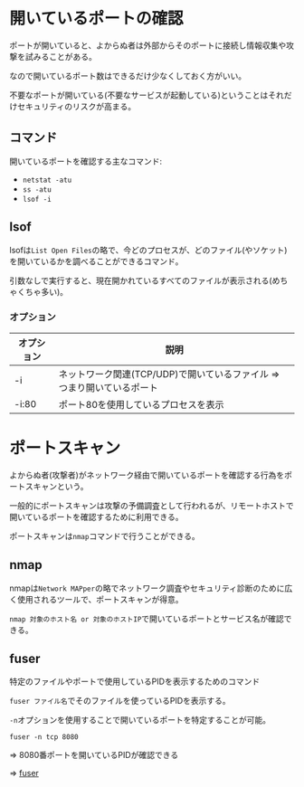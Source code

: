 # 開いているポートの確認

ポートが開いていると、よからぬ者は外部からそのポートに接続し情報収集や攻撃を試みることがある。

なので開いているポート数はできるだけ少なくしておく方がいい。

不要なポートが開いている(不要なサービスが起動している)ということはそれだけセキュリティのリスクが高まる。

## コマンド

開いているポートを確認する主なコマンド:

- `netstat -atu`
- `ss -atu`
- `lsof -i`

## lsof

lsofは`List Open Files`の略で、今どのプロセスが、どのファイル(やソケット)を開いているかを調べることができるコマンド。

引数なしで実行すると、現在開かれているすべてのファイルが表示される(めちゃくちゃ多い)。

### オプション

| オプション | 説明                                                                    |
|------------|-------------------------------------------------------------------------|
| -i         | ネットワーク関連(TCP/UDP)で開いているファイル => つまり開いているポート |
| -i:80      | ポート80を使用しているプロセスを表示                                    |

# ポートスキャン

よからぬ者(攻撃者)がネットワーク経由で開いているポートを確認する行為をポートスキャンという。

一般的にポートスキャンは攻撃の予備調査として行われるが、リモートホストで開いているポートを確認するために利用できる。

ポートスキャンは`nmap`コマンドで行うことができる。

## nmap

nmapは`Network MAPper`の略でネットワーク調査やセキュリティ診断のために広く使用されるツールで、ポートスキャンが得意。

`nmap 対象のホスト名 or 対象のホストIP`で開いているポートとサービス名が確認できる。

## fuser

特定のファイルやポートで使用しているPIDを表示するためのコマンド

`fuser ファイル名`でそのファイルを使っているPIDを表示する。

`-n`オプションを使用することで開いているポートを特定することが可能。

```
fuser -n tcp 8080
```

=> 8080番ポートを開いているPIDが確認できる

=> [fuser](../other/fuser.md)

